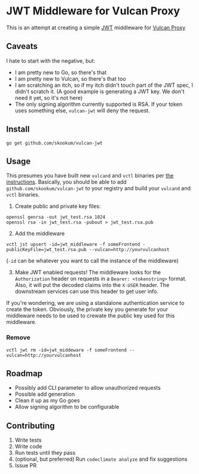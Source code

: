 # JWT Middleware for Vulcan Proxy
This is an attempt at creating a simple [JWT](http://self-issued.info/docs/draft-ietf-oauth-json-web-token.html) middleware for [Vulcan Proxy](http://vulcanproxy.com)

## Caveats
I hate to start with the negative, but:
* I am pretty new to Go, so there's that
* I am pretty new to Vulcan, so there's that too
* I am scratching an itch, so if my itch didn't touch part of the JWT spec, I didn't scratch it. (A good example is generating a JWT key. We don't need it yet, so it's not here)
* The only signing algorithm currently supported is RSA. If your token uses
  something else, `vulcan-jwt` will deny the request.

## Install
```
go get github.com/skookum/vulcan-jwt
```

## Usage
This presumes you have built new `vulcand` and `vctl` binaries per [the instructions](http://vulcanproxy.com/middlewares.html#example-auth-middleware). Basically, you should be able to add `github.com/skookum/vulcan-jwt` to your registry and build your `vulcand` and `vctl` binaries.

1. Create public and private key files:
```
openssl genrsa -out jwt_test.rsa 1024
openssl rsa -in jwt_test.rsa -pubout > jwt_test.rsa.pub
```

2. Add the middleware
```
vctl jst upsert -id=jwt_middleware -f someFrontend -publicKeyFile=jwt_test.rsa.pub --vulcan=http://yourvulcanhost
```
(`-id` can be whatever you want to call the instance of the middleware)

3. Make JWT enabled requests! The middleware looks for the `Authorization` header on requests in a `Bearer: <tokenstring>` format. Also, it will put the decoded claims into the `X-USER` header. The downstream services can use this header to get user info.

If you're wondering, we are using a standalone authentication service to create the token. Obviously, the private key you generate for your middleware needs to be used to crewate the public key used for this middleware.

### Remove
```
vctl jwt rm -id=jwt_middeware -f someFrontend --vulcan=http://yourvulcanhost
```

## Roadmap
* Possibly add CLI parameter to allow unauthorized requests
* Possible add generation
* Clean it up as my Go goes
* Allow signing algorithm to be configurable

## Contributing
1. Write tests
2. Write code
3. Run tests until they pass
4. (optional, but preferred) Run `codeclimate analyze` and fix suggestions
5. Issue PR
